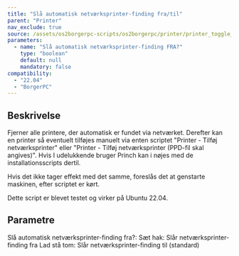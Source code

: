 ```yaml
---
title: "Slå automatisk netværksprinter-finding fra/til"
parent: "Printer"
nav_exclude: true
source: /assets/os2borgerpc-scripts/os2borgerpc/printer/printer_toggle_network_discovery.sh
parameters:
  - name: "Slå automatisk netværksprinter-finding FRA?"
    type: "boolean"
    default: null
    mandatory: false
compatibility:  
  - "22.04"
  - "BorgerPC"
---
```


## Beskrivelse
Fjerner alle printere, der automatisk er fundet via netværket.
Derefter kan en printer så eventuelt tilføjes manuelt via enten scriptet "Printer - Tilføj netværksprinter" eller "Printer - Tilføj netværksprinter (PPD-fil skal angives)".
Hvis I udelukkende bruger Princh kan i nøjes med de installationsscripts dertil.

Hvis det ikke tager effekt med det samme, foreslås det at genstarte maskinen, efter scriptet er kørt.

Dette script er blevet testet og virker på Ubuntu 22.04.

## Parametre
  Slå automatisk netværksprinter-finding fra?:
    Sæt hak: Slår netværksprinter-finding fra
    Lad stå tom: Slår netværksprinter-finding til (standard)